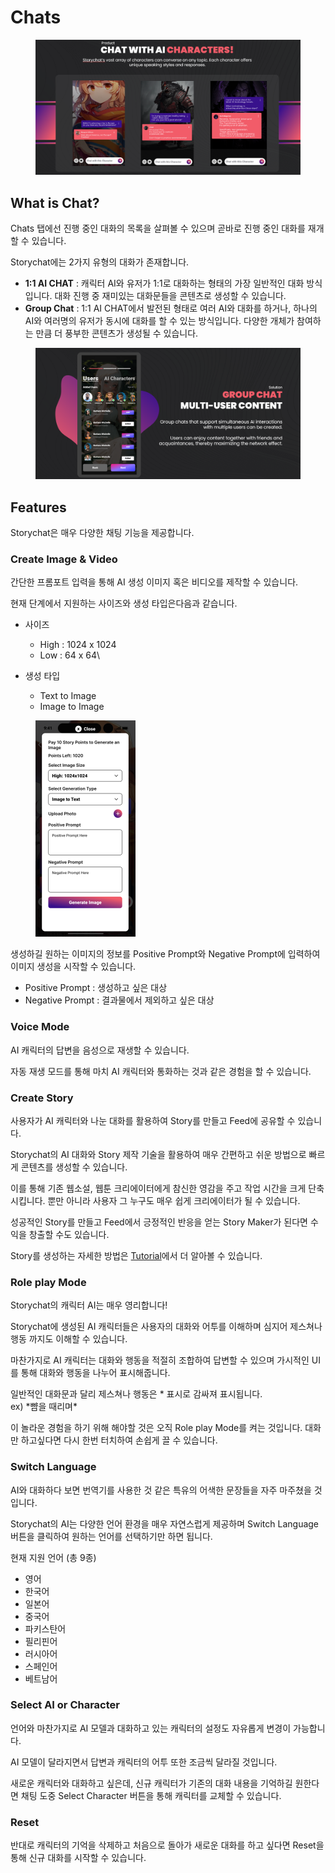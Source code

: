 # Chats

<figure><img src="../.gitbook/assets/image (2) (1).png" alt=""><figcaption></figcaption></figure>

## What is Chat?

Chats 탭에선 진행 중인 대화의 목록을 살펴볼 수 있으며 곧바로 진행 중인 대화를 재개할 수 있습니다.



Storychat에는 2가지 유형의 대화가 존재합니다.

* **1:1 AI CHAT** : 캐릭터 AI와 유저가 1:1로 대화하는 형태의 가장 일반적인 대화 방식 입니다. 대화 진행 중 재미있는 대화문들을 콘텐츠로 생성할 수 있습니다.
* **Group Chat** : 1:1 AI CHAT에서 발전된 형태로 여러 AI와 대화를 하거나, 하나의 AI와 여러명의 유저가 동시에 대화를 할 수 있는 방식입니다.  다양한 개체가 참여하는 만큼 더 풍부한 콘텐츠가 생성될 수 있습니다.

<figure><img src="../.gitbook/assets/image (3) (1).png" alt=""><figcaption></figcaption></figure>

## Features

Storychat은 매우 다양한 채팅 기능을 제공합니다.

### Create Image & Video

간단한 프롬포트 입력을 통해 AI 생성 이미지 혹은 비디오를 제작할 수 있습니다.

현재 단계에서 지원하는 사이즈와 생성 타입은다음과 같습니다.

* 사이즈
  * High : 1024 x 1024
  * Low :  64 x 64\

* 생성 타입
  * Text to Image
  * Image to Image

<figure><img src="../.gitbook/assets/image.png" alt="" width="160"><figcaption></figcaption></figure>



생성하길 원하는 이미지의 정보를 Positive Prompt와 Negative Prompt에 입력하여 이미지 생성을 시작할 수 있습니다.

* Positive Prompt : 생성하고 싶은 대상
* Negative Prompt : 결과물에서 제외하고 싶은 대상&#x20;



### Voice Mode

AI 캐릭터의 답변을 음성으로 재생할 수 있습니다.&#x20;

자동 재생 모드를 통해 마치 AI  캐릭터와 통화하는 것과 같은 경험을 할 수 있습니다.



### Create Story

사용자가 AI 캐릭터와 나눈 대화를 활용하여 Story를 만들고 Feed에 공유할 수 있습니다.

Storychat의 AI 대화와 Story 제작 기술을 활용하여 매우 간편하고 쉬운 방법으로 빠르게 콘텐츠를 생성할 수 있습니다.

이를 통해 기존 웹소설, 웹툰 크리에이터에게 참신한 영감을 주고 작업 시간을 크게 단축시킵니다. 뿐만 아니라 사용자 그 누구도 매우 쉽게 크리에이터가 될 수 있습니다.

성공적인 Story를 만들고 Feed에서 긍정적인 반응을 얻는 Story Maker가 된다면 수익을 창출할 수도 있습니다.

Story를 생성하는 자세한 방법은 [Tutorial](2.-generate-an-image.md#create-story)에서 더 알아볼 수 있습니다.



### Role play Mode

Storychat의 캐릭터 AI는 매우 영리합니다!

Storychat에 생성된 AI 캐릭터들은 사용자의 대화와 어투를 이해하며 심지어 제스쳐나 행동 까지도 이해할 수 있습니다.

마찬가지로 AI 캐릭터는 대화와 행동을 적절히 조합하여 답변할 수 있으며 가시적인 UI를 통해 대화와 행동을 나누어 표시해줍니다.

일반적인 대화문과 달리 제스쳐나 행동은 \* 표시로 감싸져 표시됩니다.\
ex) \*뺨을 때리며\*

이 놀라운 경험을 하기 위해 해야할 것은 오직 Role play Mode를 켜는 것입니다. 대화만 하고싶다면 다시 한번 터치하여 손쉽게 끌 수 있습니다.



### Switch Language

AI와 대화하다 보면 번역기를 사용한 것 같은 특유의 어색한 문장들을 자주 마주쳤을 것입니다.&#x20;

Storychat의 AI는 다양한 언어 환경을 매우 자연스럽게 제공하며 Switch Language 버튼을 클릭하여 원하는 언어를 선택하기만 하면 됩니다.



현재 지원 언어 (총 9종)

* 영어
* 한국어
* 일본어
* 중국어
* 파키스탄어
* 필리핀어
* 러시아어
* 스페인어
* 베트남어



### Select AI or Character

언어와 마찬가지로 AI 모델과 대화하고 있는 캐릭터의 설정도 자유롭게 변경이 가능합니다.

AI 모델이 달라지면서 답변과 캐릭터의 어투 또한 조금씩 달라질 것입니다.

새로운 캐릭터와 대화하고 싶은데, 신규 캐릭터가 기존의 대화 내용을 기억하길 원한다면 채팅 도중 Select Character 버튼을 통해 캐릭터를 교체할 수 있습니다.



### Reset

반대로 캐릭터의 기억을 삭제하고 처음으로 돌아가 새로운 대화를 하고 싶다면 Reset을 통해 신규 대화를 시작할 수 있습니다.&#x20;

